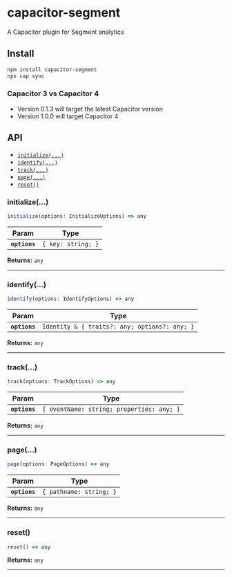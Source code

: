 # capacitor-segment

A Capacitor plugin for Segment analytics

## Install

```bash
npm install capacitor-segment
npx cap sync
```

### Capacitor 3 vs Capacitor 4

- Version 0.1.3 will target the latest Capacitor version
- Version 1.0.0 will target Capacitor 4

## API

<docgen-index>

- [`initialize(...)`](#initialize)
- [`identify(...)`](#identify)
- [`track(...)`](#track)
- [`page(...)`](#page)
- [`reset()`](#reset)

</docgen-index>

<docgen-api>
<!--Update the source file JSDoc comments and rerun docgen to update the docs below-->

### initialize(...)

```typescript
initialize(options: InitializeOptions) => any
```

| Param         | Type                          |
| ------------- | ----------------------------- |
| **`options`** | <code>{ key: string; }</code> |

**Returns:** <code>any</code>

---

### identify(...)

```typescript
identify(options: IdentifyOptions) => any
```

| Param         | Type                                                     |
| ------------- | -------------------------------------------------------- |
| **`options`** | <code>Identity & { traits?: any; options?: any; }</code> |

**Returns:** <code>any</code>

---

### track(...)

```typescript
track(options: TrackOptions) => any
```

| Param         | Type                                                 |
| ------------- | ---------------------------------------------------- |
| **`options`** | <code>{ eventName: string; properties: any; }</code> |

**Returns:** <code>any</code>

---

### page(...)

```typescript
page(options: PageOptions) => any
```

| Param         | Type                               |
| ------------- | ---------------------------------- |
| **`options`** | <code>{ pathname: string; }</code> |

**Returns:** <code>any</code>

---

### reset()

```typescript
reset() => any
```

**Returns:** <code>any</code>

---

</docgen-api>
